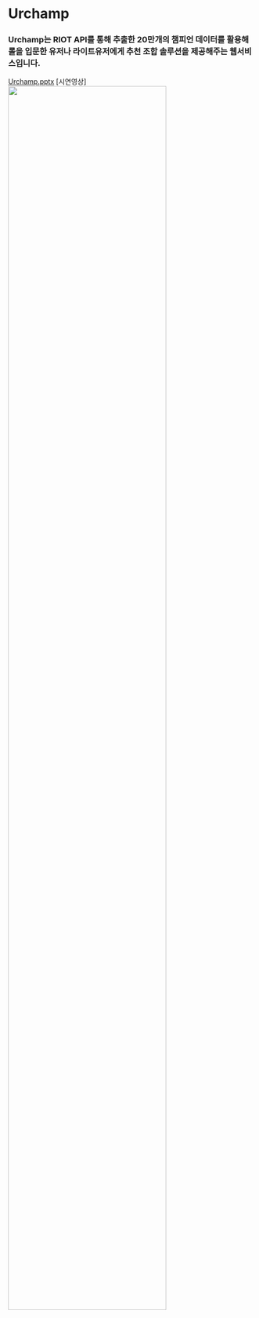 # Urchamp

### Urchamp는 RIOT API를 통해 추출한 20만개의 챔피언 데이터를 활용해 롤을 입문한 유저나 라이트유저에게 추천 조합 솔루션을 제공해주는 웹서비스입니다.

[Urchamp.pptx](https://github.com/dlaghwls1104/Urchamp/files/8960019/Capston.pptx)
[시연영상]
<img width="80%" src="https://user-images.githubusercontent.com/43700551/175432727-a915fea7-3cb4-4ee3-bf97-48c049154237.mp4"/>

